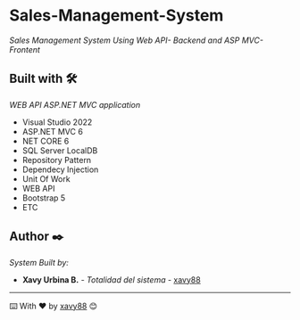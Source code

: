 # Sales-Management-System

_Sales Management System Using Web API- Backend and ASP MVC- Frontent_

## Built with 🛠️

_WEB API ASP.NET MVC application_

* Visual Studio 2022
* ASP.NET MVC 6
* NET CORE 6
* SQL Server LocalDB
* Repository Pattern
* Dependecy Injection
* Unit Of Work
* WEB API
* Bootstrap 5
* ETC

## Author ✒️

_System Built by:_

* **Xavy Urbina B.** - *Totalidad del sistema* - [xavy88](https://github.com/xavy88/)

---
⌨️ With ❤️ by [xavy88](https://github.com/xavy88/) 😊

